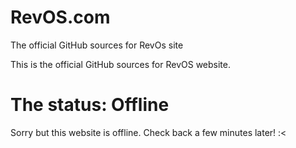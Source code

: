 # RevOS.com
The official GitHub sources for RevOs site

This is the official GitHub sources for RevOS website.

# The status: Offline

Sorry but this website is offline. Check back a few minutes later! :<
